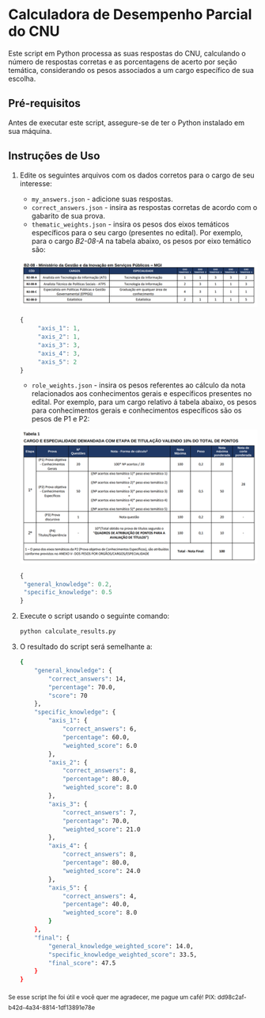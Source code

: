 # Calculadora de Desempenho Parcial do CNU

Este script em Python processa as suas respostas do CNU, calculando o número de respostas corretas e as porcentagens de acerto por seção temática, considerando os pesos associados a um cargo específico de sua escolha.

## Pré-requisitos

Antes de executar este script, assegure-se de ter o Python instalado em sua máquina.

## Instruções de Uso

1. Edite os seguintes arquivos com os dados corretos para o cargo de seu interesse:

   - `my_answers.json` - adicione suas respostas.
   - `correct_answers.json` - insira as respostas corretas de acordo com o gabarito de sua prova.
   - `thematic_weights.json` - insira os pesos dos eixos temáticos específicos para o seu cargo (presentes no edital). Por exemplo, para o cargo _B2-08-A_ na tabela abaixo, os pesos por eixo temático são:

   ![tabela1](img/tabela1.png)
   ```js
   {
        "axis_1": 1,
        "axis_2": 1,
        "axis_3": 3,
        "axis_4": 3,
        "axis_5": 2
   }
   ```

   - `role_weights.json` - insira os pesos referentes ao cálculo da nota relacionados aos conhecimentos gerais e específicos presentes no edital. Por exemplo, para um cargo relativo á tabela abaixo, os pesos para conhecimentos gerais e conhecimentos específicos são os pesos de P1 e P2:

    ![tabela2](img/tabela2.png)

   ```js
   {
    "general_knowledge": 0.2,
    "specific_knowledge": 0.5
   }
   ```
    

2. Execute o script usando o seguinte comando:

    ```bash
    python calculate_results.py
    ```

3. O resultado do script será semelhante a:

    ```bash
    {
        "general_knowledge": {
            "correct_answers": 14,
            "percentage": 70.0,
            "score": 70
        },
        "specific_knowledge": {
            "axis_1": {
                "correct_answers": 6,
                "percentage": 60.0,
                "weighted_score": 6.0
            },
            "axis_2": {
                "correct_answers": 8,
                "percentage": 80.0,
                "weighted_score": 8.0
            },
            "axis_3": {
                "correct_answers": 7,
                "percentage": 70.0,
                "weighted_score": 21.0
            },
            "axis_4": {
                "correct_answers": 8,
                "percentage": 80.0,
                "weighted_score": 24.0
            },
            "axis_5": {
                "correct_answers": 4,
                "percentage": 40.0,
                "weighted_score": 8.0
            }
        },
        "final": {
            "general_knowledge_weighted_score": 14.0,
            "specific_knowledge_weighted_score": 33.5,
            "final_score": 47.5
        }
    }
    ```

<sub> Se esse script lhe foi útil e você quer me agradecer, me pague um café! PIX: dd98c2af-b42d-4a34-8814-1df13891e78e </sub>

